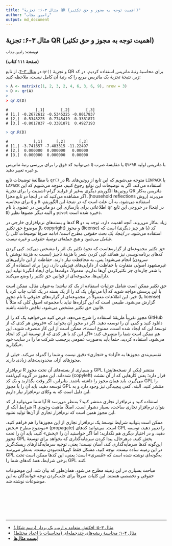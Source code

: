 ```yaml
---
title: "مثال ۳-۶: تجزیهٔ QR (اهمیت توجه به مجوز و حق تکثیر)"
author: "رامین مجاب"
output: md_document
---
```

##  مثال ۳-۶: تجزیهٔ QR (اهمیت توجه به مجوز و حق تکثیر)
<p style='font-size: 0.8em;'><b>نویسنده:</b> <span>رامین مجاب</span></p>

**(صفحهٔ ۱۱۱ کتاب)**

در [مثال ۳-۴](matrix_book_fa_example3.4)، از تابع `qr()` و تجزیهٔ QR برای محاسبهٔ رتبهٔ ماتریس استفاده کردیم.  در کد زیر، نتیجهٔ تجزیهٔ یک ماتریس مربع را که رتبهٔ آن کامل نیست، ملاحظه کنید:

``` r
> A <- matrix(c(1, 2, 3, 2, 4, 6, 3, 6, 9), nrow = 3)
> D <- qr(A)
> 
> qr.Q(D)
```

```
#            [,1]       [,2]       [,3]
# [1,] -0.2672612 -0.5345225 -0.8017837
# [2,] -0.5345225  0.7745419 -0.3381871
# [3,] -0.8017837 -0.3381871  0.4927193
```

``` r
> qr.R(D)
```

```
#           [,1]      [,2]      [,3]
# [1,] -3.741657 -7.483315 -11.22497
# [2,]  0.000000  0.000000   0.00000
# [3,]  0.000000  0.000000   0.00000
```
می‌توانید کد فوق را برای بررسی رتبهٔ ماتریس `Q` یا مقایسهٔ ضرب `Q%*%R` با ماتریس اولیه و غیره تغییر دهید. 

 با مطالعهٔ توضیحات تابع `qr()` در **R**، متوجه می‌شویم که این تابع از روتین‌های `LINPACK` یا `LAPACK` استفاده می‌کند. اگر به توضیحات این توابع رجوع کنیم، متوجه می‌شویم که این روتین‌ها الگوریتم دیگری به‌غیر از فرایند گرام-اشمیت را برای تجزیهٔ QR ماتریس به‌کار می‌برند (روش <span dir="ltr">household reflections</span>). اگر مشاهده می‌کنید که در اینجا دو تابع مجزا برای محاسبه `Q` و `R` استفاده می‌شود، به آن علت است که در نتیجهٔ این الگوریتم، اطلاعاتی برای بازسازی این دو ماتریس در عضوی با نام `qr` در خروجی این تابع (در اینجا `D`) و البته دیگر عضوها نظیر `pivot` ذخیره شده است. 

کدها و بسته‌های نرم‌افزاری خارجی در  **R** زیاد به‌کار می‌روند. آنچه اهمیت دارد، توجه به دو موضوع حق تکثیر (یا copyright) و مجوز (license) کد (یا هر چیز دیگری) است که استفاده می‌شود. _در اینجا، یک بحث حقوقی مطرح است؛ ادامه صرفاً  توضیحات کلی را شامل می‌شود و هیچ جمله‌ای توصیهٔ حقوقی و غیره نیست._

حق تکثیر مجموعه‌ای از گزاره‌هاست که نحوهٔ تکثیر یک اثر را مشخص می‌کند. کپی کردن کدهای برنامه‌نویسی نیز همانند کپی کردن شعر با هزینهٔ ناچیز (نسبت به هزینهٔ نوشتن یا سرودن) انجام می‌شود؛ پس،  به محافظت نیاز دارند. حفاظت از این دارایی‌های غیرمشهود اصولی متفاوت با حفاظت از دارایی‌های فیزیکی دارد، زیرا برای استفاده از کد یا شعر چاره‌ای جز تکثیرکردن آن‌ها نداریم. معمولاً، دولت‌ها برای ایجاد انگیزهٔ تولید این دارایی‌ها، مجموعه‌ای از قوانین حق تکثیر را وضع می‌کنند.

حق تکثیر ممکن است شامل جزئیات استفاده از یک کد نباشد؛ به‌عنوان مثال، ممکن است با این پرسش مواجه شوید که آیا می‌توان یک کد را از یک بسته در یک کتاب چاپ کرد یا خیر. این اطلاعات معمولاً در مجموعه‌ای از گزاره‌های حقوقی با نام مجوز (یا license) گزارش می‌شود. طبیعی است که این گزاره‌ها نباید با مجموعه اصول کلی که مثلاً  با قانون حق تکثیر مشخص می‌شود، تناقض داشته باشند. 

مجوز تقریباً طریقهٔ استفاده را شرح می‌دهد. فرض کنید  می‌خواهید یک کد را از GitHub دانلود کنید و کمی آن را توسعه دهید. اگر در مجوز آن بخوانید که «فروش هر کدی که از توسعهٔ این کد ایجاد شده است، ممنوع است»، ممکن است از این کار منصرف شوید. این هم ممکن است شما را منصرف کند: «اگر این کد یا هر کدی که از توسعهٔ این کد ایجاد می‌شود، استفاده کردید، حتماً باید به‌صورت عمومی برچسب شرکت ما را در سایت خود بگذارید». 

تقسیم‌بندی مجوزها به «آزاد» و «تجاری» دقیق نیست و شما را گمراه می‌کند. خیلی از مجوز‌های آزاد، محدودیت‌های زیادی دارند. 

نرم‌افزار R و بسیاری از بسته‌های آن تحت مجوز GPL (یکی از نسخه‌هایش) منتشر شده‌اند. این مجوز در گروه کپی‌لفت (copyleft) قرار دارد؛ یعنی کارهایی که از آن نشئت می‌گیرد، باید همان مجوز را داشته باشند. بنابراین،  اگر  وقت بگذارید و یک کد GPL را توسعه دهید، باید آن را با مجوز GPL منتشر کنید. البته، کمی پیچیدگی نیز وجود دارد و به این دلیل است که به وکلای نرم‌افزار نیاز داریم.

آیا شما می‌توانید از کد R استفاده کنید و نرم‌افزار تجاری منتشر کنید؟ به‌نظر می‌رسد شرایط آنکه از R بتوان نرم‌افزار تجاری ساخت، بسیار دشوار است. اصلاً، ماهیت وجودیِ این مجوز همین است که نرم‌افزار تجاری از آن‌ها تولید نشود.  

ممکن است  بتوانید شرایط توسعهٔ یک نرم‌افزار تجاری از این مجوز‌ها را هم فراهم کنید. موضوعِ مطرح «پخش» (propagate) است.  می‌توانید کدهای GPL را تغییر دهید، توسعه دهید، و در اختیار دیگری هم نگذارید؛ اما اگر خواستید آن را «پخش» کنید، باید آن را تحت مجوز GPL پخش کنید. درهرحال، پیدا کردن سرمایه‌گذاری که بخواهد برای توسعهٔ این‌گونه کدها سرمایه‌گذاری کند، آسان نیست؛ یعنی، توجیه سرمایه‌گذارهای ریسک‌گریز در این زمینه ساده نیست. توجه کنید، مشکل فقط کپی‌لفت‌بودن نیست. به‌نظر می‌رسد GPL به‌گونه‌ای نوشته شده است که «مُسری» است؛ یعنی،  این کدها ممکن است تحت برخی شرایط، همهٔ کدهای شما را GPL کنند.  

مباحث بسیاری در این زمینه مطرح می‌شود. همان‌طور که بیان شد، این موضوعات حقوقی و تخصصی هستند. این کلیات صرفاً برای جلب‌کردن توجه خوانندگان به این موضوعات نوشته شد.


<p style='margin-bottom:3cm;'></p><hr/>

- [مثال ۳-۵: افکنش متعامد و اریب یک بردار (رسم شکل)](matrix_book_fa_example3.5.html)
- [مثال ۴-۱: محاسبهٔ ریشه‌های چندجمله‌ای (محاسبات با اعداد مختلط)](matrix_book_fa_example4.1.html)
- [<b>لیست مثال‌ها</b>](matrix_book_fa.html)
